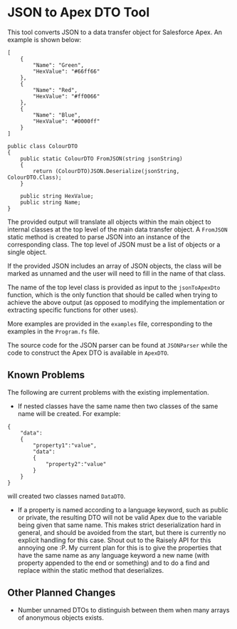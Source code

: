 # JSON to Apex DTO Tool

This tool converts JSON to a data transfer object for Salesforce Apex. An example is shown below:

```
[
    {
        "Name": "Green",
        "HexValue": "#66ff66"
    },
    {
        "Name": "Red",
        "HexValue": "#ff0066"
    },
    {
        "Name": "Blue",
        "HexValue": "#0000ff"
    }
]
```

```
public class ColourDTO
{
    public static ColourDTO FromJSON(string jsonString)
    {
        return (ColourDTO)JSON.Deserialize(jsonString, ColourDTO.Class);
    }

    public string HexValue;
    public string Name;
}
```

The provided output will translate all objects within the main object to internal classes at the top level of the main data transfer object. A `FromJSON` static method is created to parse JSON into an instance of the corresponding class. The top level of JSON must be a list of objects or a single object.

If the provided JSON includes an array of JSON objects, the class will be marked as unnamed and the user will need to fill in the name of that class.

The name of the top level class is provided as input to the `jsonToApexDto` function, which is the only function that should be called when trying to achieve the above output (as opposed to modifying the implementation or extracting specific functions for other uses).

More examples are provided in the `examples` file, corresponding to the examples in the `Program.fs` file.

The source code for the JSON parser can be found at `JSONParser` while the code to construct the Apex DTO is available in `ApexDTO`.


## Known Problems

The following are current problems with the existing implementation.

- If nested classes have the same name then two classes of the same name will be created. For example:

```
{
    "data":
    {
        "property1":"value",
        "data":
        {
            "property2":"value"
        }
    }
}
```

will created two classes named `DataDTO`.

- If a property is named according to a language keyword, such as public or private, the resulting DTO will not be valid Apex due to the variable being given that same name. This makes strict deserialization hard in general, and should be avoided from the start, but there is currently no explicit handling for this case. Shout out to the Raisely API for this annoying one :P. My current plan for this is to give the properties that have the same name as any language keyword a new name (with property appended to the end or something) and to do a find and replace within the static method that deserializes.

## Other Planned Changes

- Number unnamed DTOs to distinguish between them when many arrays of anonymous objects exists.
